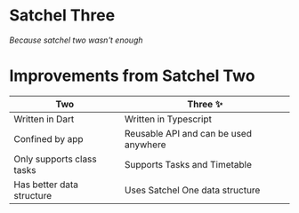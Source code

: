 # Satchel Three

_Because satchel two wasn't enough_

# Improvements from Satchel Two

| Two | Three ✨ |
| --- | ----- |
| Written in Dart | Written in Typescript |
| Confined by app | Reusable API and can be used anywhere |
| Only supports class tasks | Supports Tasks and Timetable |
| Has better data structure | Uses Satchel One data structure |